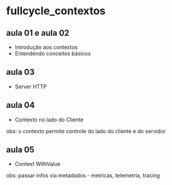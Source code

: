 # fullcycle_contextos

## aula 01 e aula 02
- Introdução aos contextos
- Entendendo conceitos básicos

## aula 03
- Server HTTP

## aula 04
- Contexto no lado do Cliente

obs: o contexto permite controle do lado do cliente e do servidor

## aula 05
- Context WithValue

obs: passar infos via metadados - metricas, telemetria, tracing